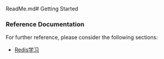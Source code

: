 ReadMe.md# Getting Started

### Reference Documentation
For further reference, please consider the following sections:

* [Redis学习](http://c.biancheng.net/view/4504.html)


